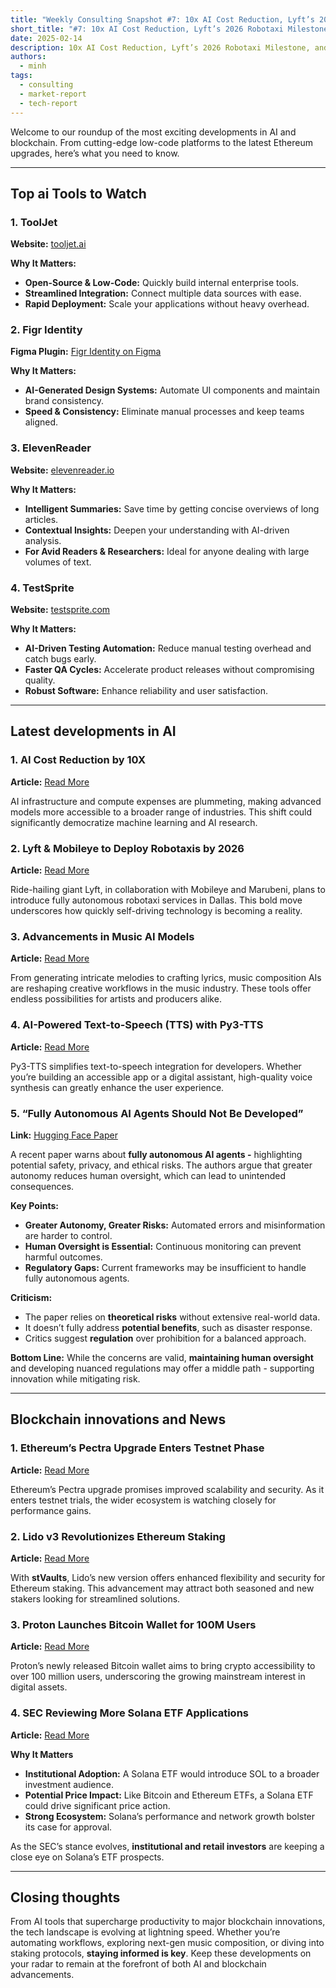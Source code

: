 ```yaml
---
title: "Weekly Consulting Snapshot #7: 10x AI Cost Reduction, Lyft’s 2026 Robotaxi Milestone, and Solana ETF Buzz"  
short_title: "#7: 10x AI Cost Reduction, Lyft’s 2026 Robotaxi Milestone, and Solana ETF Buzz"
date: 2025-02-14
description: 10x AI Cost Reduction, Lyft’s 2026 Robotaxi Milestone, and Solana ETF Buzz
authors:
  - minh
tags:
  - consulting
  - market-report
  - tech-report
---
```


Welcome to our roundup of the most exciting developments in AI and blockchain. From cutting-edge low-code platforms to the latest Ethereum upgrades, here’s what you need to know.

---

## Top ai Tools to Watch

### 1. ToolJet

**Website:** [tooljet.ai](https://www.tooljet.ai/)

**Why It Matters:**

- **Open-Source & Low-Code:** Quickly build internal enterprise tools.
- **Streamlined Integration:** Connect multiple data sources with ease.
- **Rapid Deployment:** Scale your applications without heavy overhead.

### 2. Figr Identity

**Figma Plugin:** [Figr Identity on Figma](https://www.figma.com/community/plugin/1350743748296105581/figr-identity-generate-design-systems-with-ai)

**Why It Matters:**

- **AI-Generated Design Systems:** Automate UI components and maintain brand consistency.
- **Speed & Consistency:** Eliminate manual processes and keep teams aligned.

### 3. ElevenReader

**Website:** [elevenreader.io](https://elevenreader.io/)

**Why It Matters:**

- **Intelligent Summaries:** Save time by getting concise overviews of long articles.
- **Contextual Insights:** Deepen your understanding with AI-driven analysis.
- **For Avid Readers & Researchers:** Ideal for anyone dealing with large volumes of text.

### 4. TestSprite

**Website:** [testsprite.com](https://www.testsprite.com/)

**Why It Matters:**

- **AI-Driven Testing Automation:** Reduce manual testing overhead and catch bugs early.
- **Faster QA Cycles:** Accelerate product releases without compromising quality.
- **Robust Software:** Enhance reliability and user satisfaction.

---

## Latest developments in AI

### 1. AI Cost Reduction by 10X

**Article:** [Read More](https://ecoinimist.com/2025/02/10/artificial-intelligence-costs-down-10x/?utm_source=rss&utm_medium=rss&utm_campaign=artificial-intelligence-costs-down-10x)

AI infrastructure and compute expenses are plummeting, making advanced models more accessible to a broader range of industries. This shift could significantly democratize machine learning and AI research.

### 2. Lyft & Mobileye to Deploy Robotaxis by 2026

**Article:** [Read More](https://www.theverge.com/news/609371/lyft-robotaxi-mobileye-marubeni-dallas-2026)

Ride-hailing giant Lyft, in collaboration with Mobileye and Marubeni, plans to introduce fully autonomous robotaxi services in Dallas. This bold move underscores how quickly self-driving technology is becoming a reality.

### 3. Advancements in Music AI Models

**Article:** [Read More](https://www.maximepeabody.com/blog/music-ai-models)

From generating intricate melodies to crafting lyrics, music composition AIs are reshaping creative workflows in the music industry. These tools offer endless possibilities for artists and producers alike.

### 4. AI-Powered Text-to-Speech (TTS) with Py3-TTS

**Article:** [Read More](https://pypi.org/project/py3-tts-wrapper/)

Py3-TTS simplifies text-to-speech integration for developers. Whether you’re building an accessible app or a digital assistant, high-quality voice synthesis can greatly enhance the user experience.

### 5. “Fully Autonomous AI Agents Should Not Be Developed”

**Link:** [Hugging Face Paper](https://huggingface.co/papers/2502.02649)

A recent paper warns about **fully autonomous AI agents -** highlighting potential safety, privacy, and ethical risks. The authors argue that greater autonomy reduces human oversight, which can lead to unintended consequences.

**Key Points:**

- **Greater Autonomy, Greater Risks:** Automated errors and misinformation are harder to control.
- **Human Oversight is Essential:** Continuous monitoring can prevent harmful outcomes.
- **Regulatory Gaps:** Current frameworks may be insufficient to handle fully autonomous agents.

**Criticism:**

- The paper relies on **theoretical risks** without extensive real-world data.
- It doesn’t fully address **potential benefits**, such as disaster response.
- Critics suggest **regulation** over prohibition for a balanced approach.

**Bottom Line:** While the concerns are valid, **maintaining human oversight** and developing nuanced regulations may offer a middle path - supporting innovation while mitigating risk.

---

## Blockchain innovations and News

### 1. Ethereum’s Pectra Upgrade Enters Testnet Phase

**Article:** [Read More](https://www.bankless.com/read/ethereums-pectra-upgrade-set-for-testnet-trials)

Ethereum’s Pectra upgrade promises improved scalability and security. As it enters testnet trials, the wider ecosystem is watching closely for performance gains.

### 2. Lido v3 Revolutionizes Ethereum Staking

**Article:** [Read More](https://www.altcoinbuzz.io/cryptocurrency-news/lido-v3-redefines-ethereum-staking-with-stvaults/)

With **stVaults**, Lido’s new version offers enhanced flexibility and security for Ethereum staking. This advancement may attract both seasoned and new stakers looking for streamlined solutions.

### 3. Proton Launches Bitcoin Wallet for 100M Users

**Article:** [Read More](https://www.altcoinbuzz.io/cryptocurrency-news/proton-launches-bitcoin-wallet-for-100m-users/)

Proton’s newly released Bitcoin wallet aims to bring crypto accessibility to over 100 million users, underscoring the growing mainstream interest in digital assets.

### 4. SEC Reviewing More Solana ETF Applications

**Article:** [Read More](https://coinpaprika.com/news/sec-reviews-more-solana-etf-applications-approval-chances-rise/)

**Why It Matters**

- **Institutional Adoption:** A Solana ETF would introduce SOL to a broader investment audience.
- **Potential Price Impact:** Like Bitcoin and Ethereum ETFs, a Solana ETF could drive significant price action.
- **Strong Ecosystem:** Solana’s performance and network growth bolster its case for approval.

As the SEC’s stance evolves, **institutional and retail investors** are keeping a close eye on Solana’s ETF prospects.

---

## Closing thoughts

From AI tools that supercharge productivity to major blockchain innovations, the tech landscape is evolving at lightning speed. Whether you’re automating workflows, exploring next-gen music composition, or diving into staking protocols, **staying informed is key**. Keep these developments on your radar to remain at the forefront of both AI and blockchain advancements.